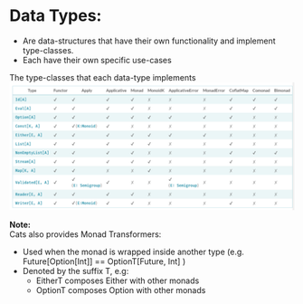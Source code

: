 # Data Types:

* Are data-structures that have their own functionality and implement type-classes.
* Each have their own specific use-cases


The type-classes that each data-type implements
![](../../Resources/DataTypeOverview.png)

**Note:** <br>
Cats also provides Monad Transformers:
* Used when the monad is wrapped inside another type (e.g. Future[Option[Int]] == OptionT[Future, Int] )
* Denoted by the suffix T, e.g:
  * EitherT composes Either with other monads
  * OptionT composes Option with other monads